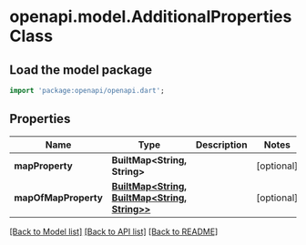 # openapi.model.AdditionalPropertiesClass

## Load the model package
```dart
import 'package:openapi/openapi.dart';
```

## Properties
Name | Type | Description | Notes
------------ | ------------- | ------------- | -------------
**mapProperty** | **BuiltMap&lt;String, String&gt;** |  | [optional] 
**mapOfMapProperty** | [**BuiltMap&lt;String, BuiltMap&lt;String, String&gt;&gt;**](BuiltMap.md) |  | [optional] 

[[Back to Model list]](../README.md#documentation-for-models) [[Back to API list]](../README.md#documentation-for-api-endpoints) [[Back to README]](../README.md)


